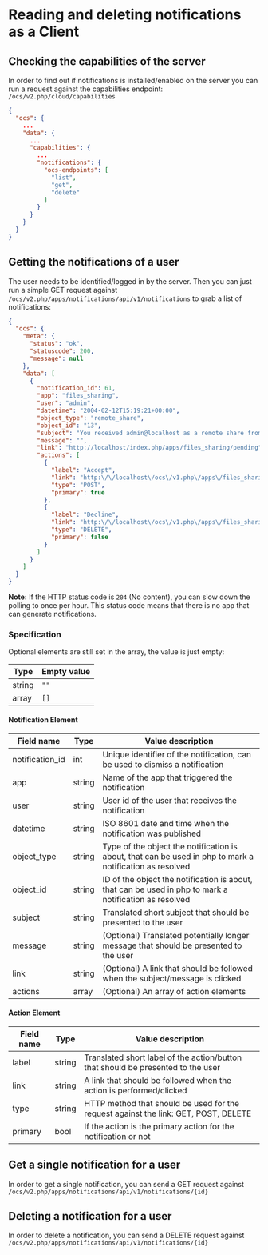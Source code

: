 # Reading and deleting notifications as a Client

## Checking the capabilities of the server

In order to find out if notifications is installed/enabled on the server you can run a request against the capabilities endpoint: `/ocs/v2.php/cloud/capabilities`

```json
{
  "ocs": {
    ...
    "data": {
      ...
      "capabilities": {
        ...
        "notifications": {
          "ocs-endpoints": [
            "list",
            "get",
            "delete"
          ]
        }
      }
    }
  }
}
```


## Getting the notifications of a user

The user needs to be identified/logged in by the server. Then you can just run a simple GET request against `/ocs/v2.php/apps/notifications/api/v1/notifications` to grab a list of notifications:

```json
{
  "ocs": {
    "meta": {
      "status": "ok",
      "statuscode": 200,
      "message": null
    },
    "data": [
      {
        "notification_id": 61,
        "app": "files_sharing",
        "user": "admin",
        "datetime": "2004-02-12T15:19:21+00:00",
        "object_type": "remote_share",
        "object_id": "13",
        "subject": "You received admin@localhost as a remote share from test",
        "message": "",
        "link": "http://localhost/index.php/apps/files_sharing/pending",
        "actions": [
          {
            "label": "Accept",
            "link": "http:\/\/localhost\/ocs\/v1.php\/apps\/files_sharing\/api\/v1\/remote_shares\/13",
            "type": "POST",
            "primary": true
          },
          {
            "label": "Decline",
            "link": "http:\/\/localhost\/ocs\/v1.php\/apps\/files_sharing\/api\/v1\/remote_shares\/13",
            "type": "DELETE",
            "primary": false
          }
        ]
      }
    ]
  }
}
```

**Note:** If the HTTP status code is `204` (No content), you can slow down the polling to once per hour. This status code means that there is no app that can generate notifications.

### Specification

Optional elements are still set in the array, the value is just empty:

Type | Empty value
---- | -----------
string | `""`
array | `[]`

#### Notification Element

Field name | Type | Value description
---------- | ---- | -----------------
notification_id | int | Unique identifier of the notification, can be used to dismiss a notification
app | string | Name of the app that triggered the notification
user | string | User id of the user that receives the notification
datetime | string | ISO 8601 date and time when the notification was published
object_type | string | Type of the object the notification is about, that can be used in php to mark a notification as resolved
object_id | string | ID of the object the notification is about, that can be used in php to mark a notification as resolved
subject | string | Translated short subject that should be presented to the user
message | string | (Optional) Translated potentially longer message that should be presented to the user
link | string | (Optional) A link that should be followed when the subject/message is clicked
actions | array | (Optional) An array of action elements


#### Action Element

Field name | Type | Value description
---------- | ---- | -----------------
label | string | Translated short label of the action/button that should be presented to the user
link | string | A link that should be followed when the action is performed/clicked
type | string | HTTP method that should be used for the request against the link: GET, POST, DELETE
primary | bool | If the action is the primary action for the notification or not


## Get a single notification for a user

In order to get a single notification, you can send a GET request against `/ocs/v2.php/apps/notifications/api/v1/notifications/{id}`


## Deleting a notification for a user

In order to delete a notification, you can send a DELETE request against `/ocs/v2.php/apps/notifications/api/v1/notifications/{id}`

